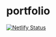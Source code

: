 # portfolio
[![Netlify Status](https://api.netlify.com/api/v1/badges/151172b3-9b60-4d69-9c74-fbae7c35c086/deploy-status)](https://app.netlify.com/sites/twinson/deploys)
